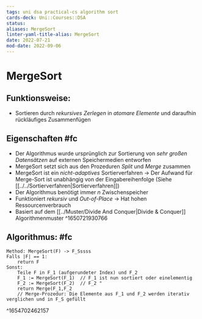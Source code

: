 ```yaml
---
tags: uni dsa practical-cs algorithm sort
cards-deck: Uni::Courses::DSA
status: 
aliases: MergeSort
linter-yaml-title-alias: MergeSort
date: 2022-07-21
mod-date: 2022-09-06
---
```


# MergeSort

## Funktionsweise:
- Sortieren durch *rekursives Zerlegen* in *atomare Elemente* und daraufhin rückläufiges Zusammenfügen

## Eigenschaften #fc
- Der Algorithmus wurde ursprünglich zur Sortierung von *sehr großen Datensätzen* auf externen Speichermedien entworfen
- MergeSort setzt sich aus den Prozeduren *Split* und *Merge* zusammen
- MergeSort ist ein *nicht-adaptives* Sortierverfahren
	-> Der Aufwand für Merge-Sort ist unabhängig von der Eingabereihenfolge (Siehe [[../../Sortierverfahren|Sortierverfahren]])
- Der Algorithmus benötigt immer $n$ Zwischenspeicher
- Funktioniert *rekursiv* und *Out-of-Place*
	-> Hat hohen Ressourcenverbrauch
- Basiert auf dem [[../Muster/Divide And Conquer|Divide & Conquer]] Algorithmenmuster
^1650721930766

## Algorithmus: #fc
```
Method: MergeSort(F) -> F_Sssss
Falls |F| == 1:
	return F
Sonst:
	Teile F in F_1 (aufgerundeter Index) und F_2
	F_1 := MergeSort(F_1)  // F_1 ist nun sortiert oder einelementig
	F_2 := MergeSort(F_2)  // F_2 "
	return Merge(F_1,F_2
	// Merge-Prozedur: Die Elemente aus F_1 und F_2 werden iterativ verglichen und in F_S gefüllt
```
^1654702462157
